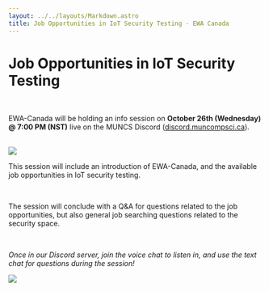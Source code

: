 ```yaml
---
layout: ../../layouts/Markdown.astro
title: Job Opportunities in IoT Security Testing - EWA Canada
---
```


# Job Opportunities in IoT Security Testing

<br />

EWA-Canada will be holding an info session on **October 26th (Wednesday) @ 7:00 PM (NST)** live on the MUNCS Discord ([discord.muncompsci.ca](https://discord.muncompsci.ca/)).

<br />

<img src="https://intertek-cdn.s3.amazonaws.com/www-intertek-com/images/Business-Lines/Connected-World/Intertek-EWA-Canada.jpg">

<br />

This session will include an introduction of EWA-Canada, and the available job opportunities in IoT security testing.

<br />

The session will conclude with a Q&A for questions related to the job opportunities, but also general job searching questions related to the security space.

<br />

_Once in our Discord server, join the voice chat to listen in, and use the text chat for questions during the session!_

<img src="https://imgur.com/kRfHQrv.png" class="mt-2">